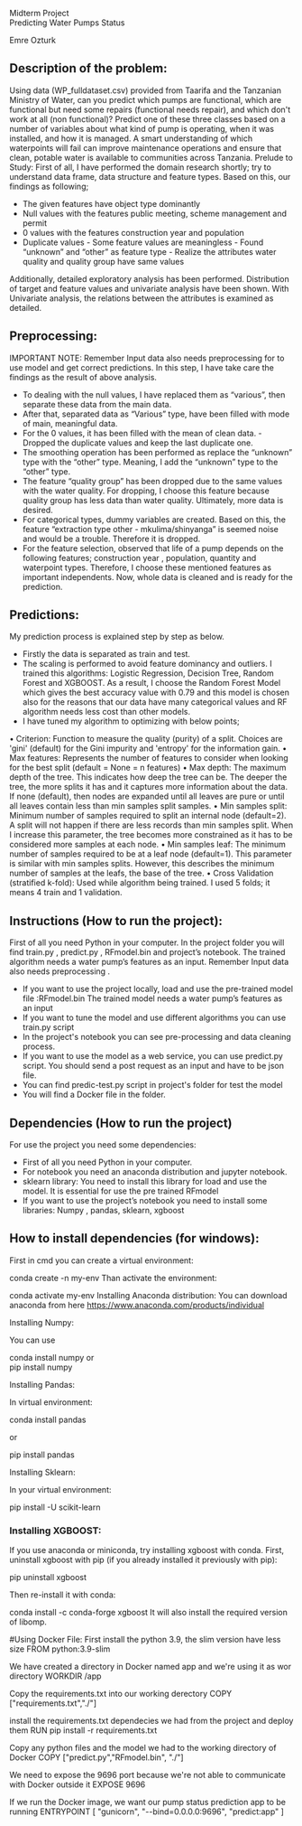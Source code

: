 Midterm Project  
Predicting Water Pumps Status

Emre Ozturk 
 
## Description of the problem:  
Using data (WP_fulldataset.csv) provided from Taarifa and the Tanzanian Ministry of Water, can you predict which pumps are functional, which are functional but need some repairs (functional needs repair), and which don't work at all (non functional)? Predict one of these three classes based on a number of variables about what kind of pump is operating, when it was installed, and how it is managed. A smart understanding of which waterpoints will fail can improve maintenance operations and ensure that clean, potable water is available to communities across Tanzania. 
Prelude to Study: 
First of all, I have performed the domain research shortly; try to understand data frame, data structure and feature types. Based on this, our findings as following; 
- The given features have object type dominantly 
- Null values with the features public meeting, scheme management and permit 
- 0 values with the features construction year and population 
- Duplicate values - Some feature values are meaningless - Found “unknown” and  “other” as feature type - Realize the attributes water quality and quality group have same values 
 
Additionally, detailed exploratory analysis has been performed. Distribution of target and feature values and univariate analysis have been shown. With Univariate analysis, the relations between the attributes is examined as detailed. 
 
## Preprocessing:
IMPORTANT NOTE: Remember Input data also needs preprocessing for to use model and get correct predictions. 
In this step, I have take care the findings as the result of above analysis. 
- To dealing with the null values, I have replaced them as “various”, then separate these data from the main data.  
- After that, separated data as “Various” type, have been filled with mode of main, meaningful data. 
- For the 0 values, it has been filled with the mean of clean data. - Dropped the duplicate values and keep the last duplicate one. 
- The smoothing operation has been performed as replace the “unknown” type with the “other” type. Meaning, I add the “unknown” type to the “other” type. 
- The feature “quality group” has been dropped due to the same values with the water quality. For dropping, I choose this feature because quality group has less data than water quality. Ultimately, more data is desired. 
- For categorical types, dummy variables are created. Based on this, the feature “extraction type other - mkulima/shinyanga” is seemed noise and would be a trouble. Therefore it is dropped. 
- For the feature selection, observed that life of a pump depends on the following features; construction year , population, quantity and waterpoint types. Therefore, I choose these mentioned features as important independents. 
Now, whole data is cleaned and is ready for the prediction.  
 
## Predictions: 
My prediction process is explained step by step as below. 
- Firstly the data is separated as train and test. 
- The scaling is performed to avoid feature dominancy and outliers. I trained this algorithms: Logistic Regression, Decision Tree, Random Forest and XGBOOST. As a result, I choose the Random Forest Model which gives the best accuracy value with 0.79 and this model is chosen also for the reasons that our data have many categorical values and RF algorithm needs less cost than other models. 
- I have tuned my algorithm to optimizing with below points; 

• Criterion:  Function to measure the quality (purity) of a split. Choices are 'gini' (default) for the Gini impurity and 'entropy' for the information gain. 
• Max features: Represents the number of features to consider when looking for the best split (default = None = n features) 
• Max depth: The maximum depth of the tree. This indicates how deep the tree can be. The deeper the tree, the more splits it has and it captures more information about the data. If none (default), then nodes are expanded until all leaves are pure or until all leaves contain less than min samples split samples. 
• Min samples split: Minimum number of samples required to split an internal node (default=2). A split will not happen if there are less records than min samples split. When I increase this parameter, the tree becomes more constrained as it has to be considered more samples at each node. 
• Min samples leaf: The minimum number of samples required to be at a leaf node (default=1). This parameter is similar with min samples splits. However, this describes the minimum number of samples at the leafs, the base of the tree. 
• Cross Validation (stratified k-fold): Used while algorithm being trained. I used 5 folds; it means 4 train and 1 validation. 
 
## Instructions (How to run the project):
First of all you need Python in your computer.
In the project folder you will find train.py , predict.py , RFmodel.bin and project’s notebook.
The trained algorithm needs a water pump’s features as an input. Remember Input data also needs preprocessing .
-	If you want to use the project locally, load and use the pre-trained model file :RFmodel.bin
The trained model needs a water pump’s features as an input
-	If you want to tune the model and use different algorithms you can use train.py script
-	In the project's notebook you can see pre-processing and data cleaning process.
-	If you want to use the model as a web service, you can use predict.py script. You should send a post request as an input and have to be json file.  
-   You can find predic-test.py script in project's folder for test the model
-   You will find a Docker file in the folder.  

## Dependencies   (How to run the project)
For use the project you need some dependencies:
- First of all you need Python in your computer.
- For notebook you need an anaconda distribution and jupyter notebook.
- sklearn library: You need to install this library for load and use the model. It is essential for use the pre trained RFmodel
- If you want to use the project’s notebook  you need to install some libraries:
Numpy , pandas, sklearn, xgboost

## How to install dependencies (for windows):

First in cmd you can create a virtual environment:

conda create -n my-env
Than activate the environment:

conda activate my-env
Installing Anaconda distribution: You can download anaconda from here https://www.anaconda.com/products/individual

Installing Numpy:

You can use 

conda install numpy
or  
pip install numpy

Installing Pandas:

In virtual environment:

conda install pandas

or

pip install pandas

Installing Sklearn:

In your virtual environment:

pip install -U scikit-learn


### Installing XGBOOST:

If you use anaconda or miniconda, try installing xgboost with conda.
First, uninstall xgboost with pip 
(if you already installed it previously with pip):

pip uninstall xgboost

Then re-install it with conda:

conda install -c conda-forge xgboost
It will also install the required version of libomp.

#Using Docker File:
First install the python 3.9, the slim version have less size
FROM python:3.9-slim

We have created a directory in Docker named app and we're using it as wor directory 
WORKDIR /app                                                                

Copy the requirements.txt into our working derectory 
COPY ["requirements.txt","./"] 

install the requirements.txt  dependecies we had from the project and deploy them 
RUN pip install -r requirements.txt

Copy any python files and the model we had to the working directory of Docker 
COPY ["predict.py","RFmodel.bin", "./"] 

We need to expose the 9696 port because we're not able to communicate with Docker outside it
EXPOSE 9696

If we run the Docker image, we want our pump status prediction app to be running
ENTRYPOINT [ "gunicorn", "--bind=0.0.0.0:9696", "predict:app" ]









